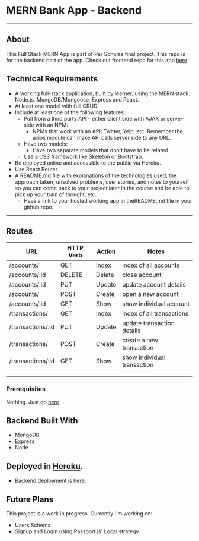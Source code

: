 # MERN Bank App - Backend
***
## About
This Full Stack MERN App is part of Per Scholas final project. This repo is for the backend part of the app. Check out frontend repo for this app [here](https://github.com/Iskandar-S/mern_bank_frontend).

## Technical Requirements

- A working full-stack application, built by learner, using the MERN stack: Node.js, MongoDB/Mongoose, Express and React.
- At least one model with full CRUD.
- Include at least one of the following features:
  - Pull from a third party API - either client side with AJAX or server-side with an NPM:
    - NPMs that work with an API: Twitter, Yelp, etc. Remember the axios module can make API calls server side to any URL.
  - Have two models:
    - Have two separate models that don't have to be related. 
  - Use a CSS framework like Skeleton or Bootstrap. 
- Be deployed online and accessible to the public via Heroku.
- Use React Router.
- A README.md file with explanations of the technologies used, the approach taken, unsolved problems, user stories, and notes to yourself so you can come back to your project later in the course and be able to pick up your train of thought, etc.
  - Have a link to your hosted working app in theREADME.md file in your github repo.
  
 ***
 
 ## Routes

|        URL         | HTTP Verb | Action |  	       Notes               |
| ------------------ | --------- | ------ | ---------------------------- |
| /accounts/         | GET       | Index  | index of all accounts        |
| /accounts/:id      | DELETE    | Delete | close account                |
| /accounts/:id      | PUT       | Update | update account details       |
| /accounts/         | POST      | Create | open a new account           |
| /accounts/:id      | GET       | Show   | show individual account      |
| /transactions/     | GET       | Index  | index of all transactions    |
| /transactions/:id  | PUT       | Update | update transaction details   |
| /transactions/     | POST      | Create | create a new transaction     |
| /transactions/:id  | GET       | Show   | show individual transaction  |

***

### Prerequisites

Nothing. Just go [here](https://mern-bank-frontend.herokuapp.com/main).

## Backend Built With

- MongoDB
- Express
- Node


## Deployed in [Heroku](https://mern-bank-backend.herokuapp.com/api/accounts).
- Backend deployment is [here](https://mern-bank-frontend.herokuapp.com/main).

## Future Plans

This project is a work in progress. Currently I'm working on:
- Users Schema
- Signup and Login using Passport.js' Local strategy
